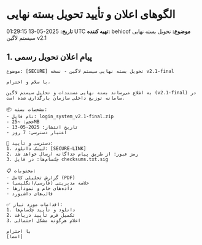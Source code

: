 # الگوهای اعلان و تأیید تحویل بسته نهایی
**تاریخ:** 2025-05-13 01:29:15 UTC
**تهیه کننده:** behicof
**موضوع:** تحویل بسته نهایی سیستم لاگین v2.1

## 1. پیام اعلان تحویل رسمی

```text
موضوع: [SECURE] تحویل بسته نهایی سیستم لاگین - نسخه v2.1-final

با سلام و احترام،

به اطلاع می‌رساند بسته نهایی مستندات و تحلیل سیستم لاگین (v2.1-final) در سامانه توزیع داخلی سازمان بارگذاری شده است.

📦 مشخصات بسته:
- نام فایل: login_system_v2.1-final.zip
- حجم: ~25MB
- تاریخ انتشار: 2025-05-13
- اعتبار دسترسی: 7 روز

🔐 دسترسی و تأیید:
1. لینک دانلود: [SECURE-LINK]
2. رمز عبور: از طریق پیام جداگانه ارسال خواهد شد
3. چک‌سام‌ها: در فایل checksums.txt.sig

📋 محتویات:
- گزارش تحلیلی کامل (PDF)
- خلاصه مدیریتی (فارسی/انگلیسی)
- داده‌های خام و نمودارها
- قالب‌های داشبورد

✅ اقدامات مورد نیاز:
1. دانلود و تأیید چک‌سام‌ها
2. تکمیل فرم تأیید دریافت
3. اعلام هرگونه مشکل احتمالی

با احترام
[امضا]